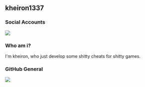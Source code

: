## kheiron1337

<h3>Social Accounts</h3>
<a href="https://github.com/adonias-1337" target"blank_"><img src="https://img.shields.io/badge/GitHub%20-191717.svg?&style=for-the-badge&logo=github&logoColor=white"></a>

<h3>Who am i?</h3>
I'm kheiron, who just develop some shitty cheats for shitty games.


<h3>GitHub General</h3>

![](https://komarev.com/ghpvc/?username=adonias-1337&color=blueviolet)
